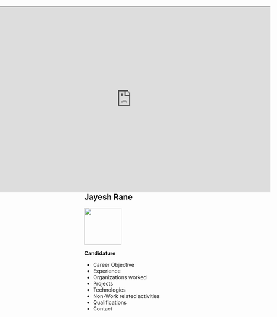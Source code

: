 <iframe width="750" height="500" align="right" allow="microphone;" src="https://console.dialogflow.com/api-client/demo/embedded/Jay-HelpBot"></iframe>

## Jayesh Rane  
<img src="Jay-HelpBot/Jay-bot.png" class="img-responsive" width="100" height="100" /> 

**Candidature**  

* Career Objective  
* Experience  
* Organizations worked  
* Projects  
* Technologies  
* Non-Work related activities  
* Qualifications  
* Contact  
